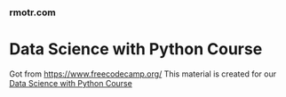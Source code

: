 ### rmotr.com
# Data Science with Python Course
Got from https://www.freecodecamp.org/
This material is created for our [Data Science with Python Course](https://rmotr.com/data-science-python-course)
